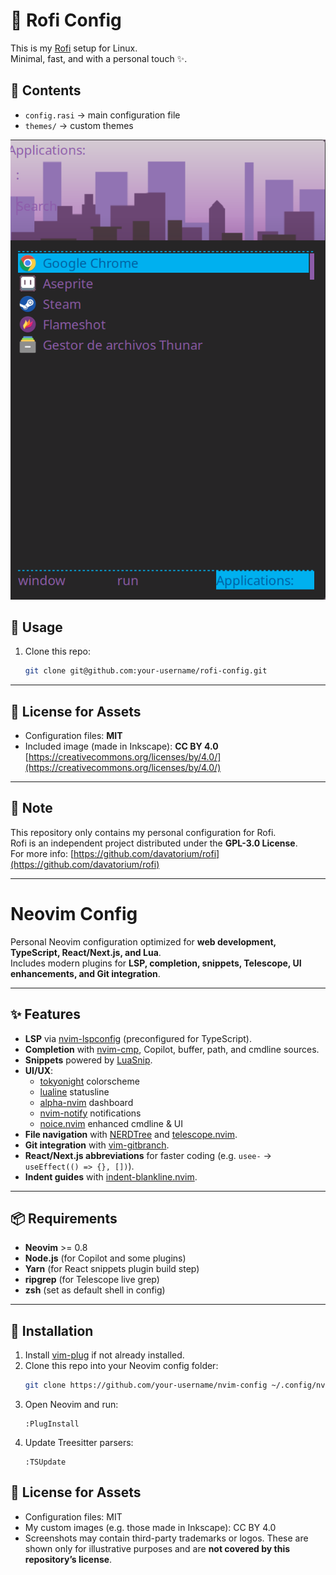 # 🌸 Rofi Config

This is my [Rofi](https://github.com/davatorium/rofi) setup for Linux.  
Minimal, fast, and with a personal touch ✨.

## 📂 Contents
- `config.rasi` → main configuration file  
- `themes/` → custom themes  

![Rofi Preview](rofi/example.png)

## 🚀 Usage
1. Clone this repo:
   ```bash
   git clone git@github.com:your-username/rofi-config.git
   ```

---

## 📜 License for Assets
- Configuration files: **MIT**  
- Included image (made in Inkscape): **CC BY 4.0**  
  [https://creativecommons.org/licenses/by/4.0/](https://creativecommons.org/licenses/by/4.0/)

---

## 📜 Note
This repository only contains my personal configuration for Rofi.  
Rofi is an independent project distributed under the **GPL-3.0 License**.  
For more info: [https://github.com/davatorium/rofi](https://github.com/davatorium/rofi)

---

# Neovim Config

Personal Neovim configuration optimized for **web development, TypeScript, React/Next.js, and Lua**.  
Includes modern plugins for **LSP, completion, snippets, Telescope, UI enhancements, and Git integration**.

---

## ✨ Features

- **LSP** via [nvim-lspconfig](https://github.com/neovim/nvim-lspconfig) (preconfigured for TypeScript).
- **Completion** with [nvim-cmp](https://github.com/hrsh7th/nvim-cmp), Copilot, buffer, path, and cmdline sources.
- **Snippets** powered by [LuaSnip](https://github.com/L3MON4D3/LuaSnip).
- **UI/UX**:  
  - [tokyonight](https://github.com/folke/tokyonight.nvim) colorscheme  
  - [lualine](https://github.com/nvim-lualine/lualine.nvim) statusline  
  - [alpha-nvim](https://github.com/goolord/alpha-nvim) dashboard  
  - [nvim-notify](https://github.com/rcarriga/nvim-notify) notifications  
  - [noice.nvim](https://github.com/folke/noice.nvim) enhanced cmdline & UI
- **File navigation** with [NERDTree](https://github.com/preservim/nerdtree) and [telescope.nvim](https://github.com/nvim-telescope/telescope.nvim).
- **Git integration** with [vim-gitbranch](https://github.com/itchyny/vim-gitbranch).
- **React/Next.js abbreviations** for faster coding (e.g. `usee-` → `useEffect(() => {}, [])`).
- **Indent guides** with [indent-blankline.nvim](https://github.com/lukas-reineke/indent-blankline.nvim).

---

## 📦 Requirements

- **Neovim** >= 0.8  
- **Node.js** (for Copilot and some plugins)  
- **Yarn** (for React snippets plugin build step)  
- **ripgrep** (for Telescope live grep)  
- **zsh** (set as default shell in config)  

---

## 🚀 Installation

1. Install [vim-plug](https://github.com/junegunn/vim-plug) if not already installed.  
2. Clone this repo into your Neovim config folder:
   ```bash
   git clone https://github.com/your-username/nvim-config ~/.config/nvim
   ```
3. Open Neovim and run:
   ```vim
   :PlugInstall
   ```
4. Update Treesitter parsers:
   ```vim
   :TSUpdate
   ```

## 📜 License for Assets
- Configuration files: MIT  
- My custom images (e.g. those made in Inkscape): CC BY 4.0  
- Screenshots may contain third-party trademarks or logos.
  These are shown only for illustrative purposes and are **not covered by this repository’s license**.
